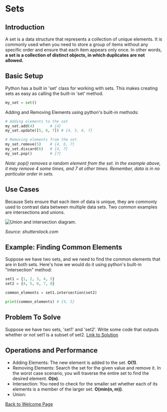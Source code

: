 # Sets
## Introduction
A set is a data structure that represents a collection of unique elements. It is commonly used when you need to store a group of items without any specific order and ensure that each item appears only once. In other words, **a set is a collection of distinct objects, in which duplicates are not allowed.**

## Basic Setup
Python has a built in 'set' class for working with sets. This makes creating sets as easy as calling the built-in 'set' method.
```python
my_set = set()
```
Adding and Removing Elements using python's built-in methods:
```python
# Adding elements to the set
my_set.add(4)       # {4}
my_set.update([5, 6, 7]) # {4, 5, 6, 7}

# Removing elements from the set
my_set.remove(5)    # {4, 6, 7}
my_set.discard(6)   # {4, 7}
my_set.pop()        # {7}
```
_Note: pop() removes a random element from the set. In the example above, it may remove 4 some times, and 7 at other times. Remember, data is in no particular order in sets._

## Use Cases
Because Sets ensure that each item of data is unique, they are commonly used to contrast data between multiple data sets. Two common examples are intersections and unions.

<picture>
  <img alt="Union and intersection diagram." src="https://www.shutterstock.com/image-vector/union-intersection-sets-260nw-1847364970.jpg">
</picture>

_Source: shutterstock.com_

## Example: Finding Common Elements
Suppose we have two sets, and we need to find the common elements that are in both sets. Here's how we would do it using python's built-in "intersection" method:
```python
set1 = {1, 2, 3, 4, 5}
set2 = {4, 5, 6, 7, 8}

common_elements = set1.intersection(set2)

print(common_elements) # {4, 5}
```

## Problem To Solve
Suppose we have two sets, 'set1' and 'set2'. Write some code that outputs whether or not set1 is a subset of set2. [Link to Solution](subset-check.md)

## Operations and Performance
- Adding Elements: The new element is added to the set. **O(1)**.
- Removing Elements: Search the set for the given value and remove it. In the worst case scenario, you will traverse the entire set to find the desired element. **O(n)**.
- Intersection: You need to check for the smaller set whether each of its elements is a member of the larger set. **O(min(n, m))**.
- Union: 

[Back to Welcome Page](0-welcome.md)